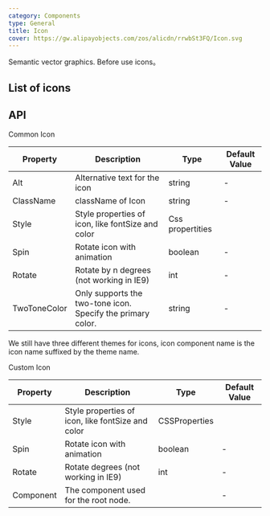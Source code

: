 ```yaml
---
category: Components
type: General
title: Icon
cover: https://gw.alipayobjects.com/zos/alicdn/rrwbSt3FQ/Icon.svg
---
```


Semantic vector graphics. Before use icons。

## List of icons



## API

Common Icon

| Property | Description | Type | Default Value |
| --- | --- | --- | --- |
| Alt | Alternative text for the icon | string | - |
| ClassName | className of Icon |string         | -         |
| Style   | Style properties of icon, like fontSize and color| Css propertities         |
| Spin | Rotate icon with animation | boolean         |-       |
| Rotate |Rotate by n degrees (not working in IE9)| int  | -  |
| TwoToneColor |Only supports the two-tone icon. Specify the primary color.| string  | -  |

We still have three different themes for icons, icon component name is the icon name suffixed by the theme name.

Custom Icon

| Property | Description | Type | Default Value |
| --- | --- | --- | --- |
| Style   | Style properties of icon, like fontSize and color| CSSProperties         |
| Spin | Rotate icon with animation | boolean         |-       |
| Rotate | Rotate degrees (not working in IE9)| int  | -  |
| Component |The component used for the root node.|   | -  |